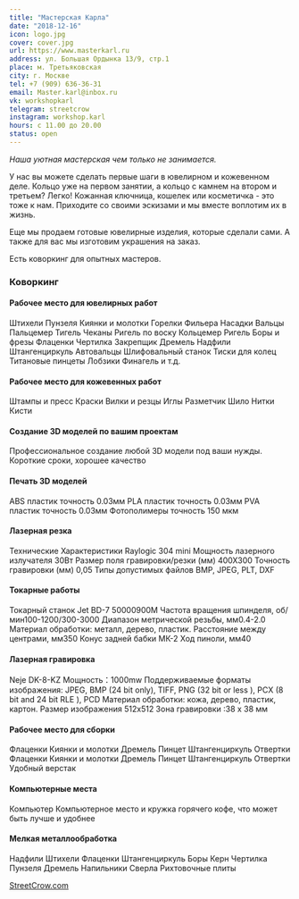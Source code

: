 ```yaml
---
title: "Мастерская Карла"
date: "2018-12-16"
icon: logo.jpg
cover: cover.jpg
url: https://www.masterkarl.ru
address: ул. Большая Ордынка 13/9, стр.1
place: м. Третьяковская
city: г. Москве
tel: +7 (909) 636-36-31
email: Master.karl@inbox.ru
vk: workshopkarl
telegram: streetcrow
instagram: workshop.karl
hours: с 11.00 до 20.00
status: open
---
```


_Наша уютная мастерская чем только не занимается._

У нас вы можете сделать первые шаги в ювелирном и кожевенном деле. Кольцо уже на первом занятии, а кольцо с камнем на втором и третьем? Легко! Кожанная ключница, кошелек или косметичка - это тоже к нам. Приходите со своими эскизами и мы вместе воплотим их в жизнь.

Еще мы продаем готовые ювелирные изделия, которые сделали сами. А также для вас мы изготовим украшения на заказ.

Есть коворкинг для опытных мастеров.

### Коворкинг

#### Рабочее место для ювелирных работ

Штихели Пунзеля Киянки и молотки Горелки Фильера Насадки Вальцы Пальцемер Тигель Чеканы Ригель по воску Кольцемер Ригель Боры и фрезы Флаценки Чертилка Закрепщик Дремель Надфили Штангенциркуль Автовальцы Шлифовальный станок Тиски для колец Титановые пинцеты Лобзики Финагель и т.д.

#### Рабочее место для кожевенных работ

Штампы и пресс Краски Вилки и резцы Иглы Разметчик Шило Нитки Кисти

#### Создание 3D моделей по вашим проектам

Профессиональное создание любой 3D модели под ваши нужды. Короткие сроки, хорошее качество

#### Печать 3D моделей

ABS пластик точность 0.03мм PLA пластик точность 0.03мм PVA пластик точность 0.03мм Фотополимеры точность 150 мкм

#### Лазерная резка

Технические Характеристики Raylogic 304 mini Мощность лазерного излучателя 30Вт Размер поля гравировки/резки (мм) 400Х300 Точность гравировки (мм) 0,05 Типы допустимых файлов BMP, JPEG, PLT, DXF

#### Токарные работы

Токарный станок Jet BD-7 50000900M Частота вращения шпинделя, об/мин100-1200/300-3000 Диапазон метрической резьбы, мм0.4-2.0 Материал обработки: металл, дерево, пластик. Расстояние между центрами, мм350 Конус задней бабки МК-2 Ход пиноли, мм40

#### Лазерная гравировка

Neje DK-8-KZ Мощность：1000mw Поддерживаемые форматы изображения: JPEG, BMP (24 bit only), TIFF, PNG (32 bit or less ), PCX (8 bit and 24 bit RLE ), PCD Материал обработки: кожа, дерево, пластик, картон. Размер изображения 512x512 Зона гравировки :38 x 38 мм

#### Рабочее место для сборки

Флаценки Киянки и молотки Дремель Пинцет Штангенциркуль Отвертки Флаценки Киянки и молотки Дремель Пинцет Штангенциркуль Отвертки Удобный верстак

#### Компьютерные места

Компьютер Компьютерное место и кружка горячего кофе, что может быть лучше и удобнее

#### Мелкая металлообработка

Надфили Штихели Флаценки Штангенциркуль Боры Керн Чертилка Пунзеля Дремель Напильники Сверла Рихтовочные плиты

[StreetCrow.com](https://www.streetcrow.com/)

